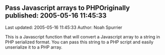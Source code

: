 ## Pass Javascript arrays to PHPOriginally published: 2005-05-16 11:45:33 
Last updated: 2005-05-16 11:45:33 
Author: Noah Spurrier 
 
This is a Javascript function that will convert a Javascript array to a string in PHP serialized format. You can pass this string to a PHP script and easily unserialize it to a PHP array.